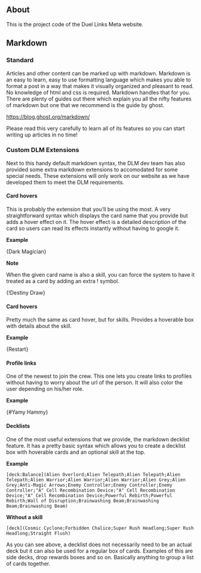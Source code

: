 ## About

This is the project code of the Duel Links Meta website. 

## Markdown

### Standard

Articles and other content can be marked up with markdown. Markdown is an easy to learn, easy to use formatting language which makes you able to format a post in a way that makes it visually organized and pleasant to read. No knowledge of html and css is required. Markdown handles that for you. There are plenty of guides out there which explain you all the nifty features of markdown but one that we recommend is the guide by ghost.

https://blog.ghost.org/markdown/

Please read this very carefully to learn all of its features so you can start writing up articles in no time!

### Custom DLM Extensions

Next to this handy default markdown syntax, the DLM dev team has also provided some extra markdown extensions to accomodated for some special needs. These extensions will only work on our website as we have developed them to meet the DLM requirements.

#### Card hovers

This is probably the extension that you'll be using the most. A very straightforward syntax which displays the card name that you provide but adds a hover effect on it. The hover effect is a detailed description of the card so users can read its effects instantly without having to google it.

__Example__

{Dark Magician}

__Note__

When the given card name is also a skill, you can force the system to have it treated as a card by adding an extra ! symbol.

{!Destiny Draw}

#### Card hovers

Pretty much the same as card hover, but for skills. Provides a hoverable box with details about the skill.

__Example__

{Restart}

#### Profile links

One of the newest to join the crew. This one lets you create links to profiles without having to worry about the url of the person. It will also color the user depending on his/her role.

__Example__

{#Yamy Hammy}

#### Decklists

One of the most useful extensions that we provide, the markdown decklist feature. It has a pretty basic syntax which allows you to create a decklist box with hoverable cards and an optional skill at the top.

__Example__

```
[deck:Balance](Alien Overlord;Alien Telepath;Alien Telepath;Alien Telepath;Alien Warrior;Alien Warrior;Alien Warrior;Alien Grey;Alien Grey;Anti-Magic Arrows;Enemy Controller;Enemy Controller;Enemy Controller;"A" Cell Recombination Device;"A" Cell Recombination Device;"A" Cell Recombination Device;Powerful Rebirth;Powerful Rebirth;Wall of Disruption;Brainwashing Beam;Brainwashing Beam;Brainwashing Beam)
```

__Without a skill__

```
[deck](Cosmic Cyclone;Forbidden Chalice;Super Rush Headlong;Super Rush Headlong;Straight Flush)
```

As you can see above, a decklist does not necessarily need to be an actual deck but it can also be used for a regular box of cards. Examples of this are side decks, drop rewards boxes and so on. Basically anything to group a list of cards together.

### 
